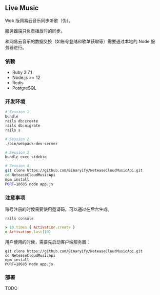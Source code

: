 ## Live Music

Web 版网易云音乐同步听歌（伪）。

服务器端只负责播放时的同步。

和网易云音乐的数据交换（如账号登陆和歌单获取等）需要通过本地的 Node 服务器进行。

### 依赖

* Ruby 2.7.1
* Node.js >= 12
* Redis
* PostgreSQL

### 开发环境

```bash
# Session 1
bundle
rails db:create
rails db:migrate
rails s

# Session 2
./bin/webpack-dev-server

# Session 3
bundle exec sidekiq

# Session 4
git clone https://github.com/Binaryify/NeteaseCloudMusicApi.git
cd NeteaseCloudMusicApi
npm install
PORT=18685 node app.js
```

### 注意事项

账号注册的时候需要使用邀请码，可以通过在后台生成。

```ruby
rails console

> 10.times { Activation.create }
> Activation.last(10)
```

用户使用的时候，需要先启动客户端服务器：

```
git clone https://github.com/Binaryify/NeteaseCloudMusicApi.git
cd NeteaseCloudMusicApi
npm install
PORT=18685 node app.js
```

### 部署

TODO